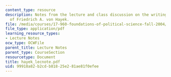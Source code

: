 ```yaml
---
content_type: resource
description: Notes from the lecture and class discussion on the writings and ideas
  of Friedrich A. von Hayek.
file: /media/courses/17-960-foundations-of-political-science-fall-2004/99918a82b2cdb81825e281ae81f0efee_hayek_lecnote.pdf
file_type: application/pdf
learning_resource_types:
- Lecture Notes
ocw_type: OCWFile
parent_title: Lecture Notes
parent_type: CourseSection
resourcetype: Document
title: hayek_lecnote.pdf
uid: 99918a82-b2cd-b818-25e2-81ae81f0efee
---
```

